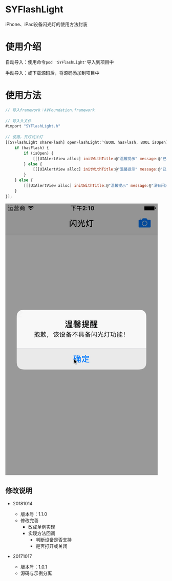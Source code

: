 # SYFlashLight
iPhone、iPad设备闪光灯的使用方法封装

# 使用介绍
自动导入：使用命令`pod 'SYFlashLight'`导入到项目中

手动导入：或下载源码后，将源码添加到项目中

# 使用方法
~~~ javascript
// 导入framework：AVFoundation.framework

// 导入头文件
#import "SYFlashLight.h"

// 使用，开灯或关灯
[[SYFlashLight shareFlash] openFlashLight:^(BOOL hasFlash, BOOL isOpen) {
    if (hasFlash) {
        if (isOpen) {
            [[[UIAlertView alloc] initWithTitle:@"温馨提示" message:@"已经打开闪光灯" delegate:nil cancelButtonTitle:nil otherButtonTitles:@"知道了", nil] show];
        } else {
            [[[UIAlertView alloc] initWithTitle:@"温馨提示" message:@"已经关闭闪光灯" delegate:nil cancelButtonTitle:nil otherButtonTitles:@"知道了", nil] show];
        }
    } else {
        [[[UIAlertView alloc] initWithTitle:@"温馨提示" message:@"没有闪光灯功能" delegate:nil cancelButtonTitle:nil otherButtonTitles:@"知道了", nil] show];
    }
}];

~~~

![flashLight.gif](./flashLight.gif)


## 修改说明
* 20181014
  * 版本号：1.1.0
  * 修改完善
    * 改成单例实现
    * 实现方法回调
      * 判断设备是否支持
      * 是否打开或关闭
      
* 20171017
  * 版本号：1.0.1
  * 源码与示例分离
